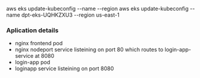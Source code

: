 aws eks update-kubeconfig --name <eks-name> --region <region>
aws eks update-kubeconfig --name dpt-eks-UQHKZXU3 --region us-east-1

### Aplication details
    
- nginx frontend pod
- nginx nodeport service listeining on port 80 which routes to login-app-service at 8080
- login-app pod
- loginapp service listeining on port 8080